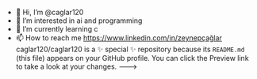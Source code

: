 - 👋 Hi, I’m @caglar120
- 👀 I’m interested in ai and programming
- 🌱 I’m currently learning c
- 📫 How to reach me https://www.linkedin.com/in/zeynepçağlar
caglar120/caglar120 is a ✨ special ✨ repository because its `README.md` (this file) appears on your GitHub profile.
You can click the Preview link to take a look at your changes.
--->
